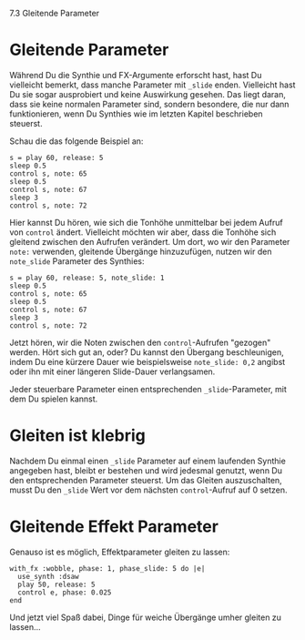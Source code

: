 7.3 Gleitende Parameter

# Gleitende Parameter

Während Du die Synthie und FX-Argumente erforscht hast, hast Du 
vielleicht bemerkt, dass manche Parameter mit `_slide` enden. 
Vielleicht hast Du sie sogar ausprobiert und keine Auswirkung gesehen. 
Das liegt daran, dass sie keine normalen Parameter sind, sondern 
besondere, die nur dann funktionieren, wenn Du Synthies wie im letzten 
Kapitel beschrieben steuerst.

Schau die das folgende Beispiel an:

```
s = play 60, release: 5
sleep 0.5
control s, note: 65
sleep 0.5
control s, note: 67
sleep 3
control s, note: 72
```

Hier kannst Du hören, wie sich die Tonhöhe unmittelbar bei jedem Aufruf 
von `control` ändert. Vielleicht möchten wir aber, dass die Tonhöhe 
sich gleitend zwischen den Aufrufen verändert. Um dort, wo wir den 
Parameter `note:` verwenden, gleitende Übergänge hinzuzufügen, nutzen 
wir den `note_slide` Parameter des Synthies:

```
s = play 60, release: 5, note_slide: 1
sleep 0.5
control s, note: 65
sleep 0.5
control s, note: 67
sleep 3
control s, note: 72
```

Jetzt hören, wir die Noten zwischen den `control`-Aufrufen "gezogen" 
werden. Hört sich gut an, oder? Du kannst den Übergang beschleunigen, 
indem Du eine kürzere Dauer wie beispielsweise `note_slide: 0,2` 
angibst oder ihn mit einer längeren Slide-Dauer verlangsamen.

Jeder steuerbare Parameter einen entsprechenden `_slide`-Parameter, mit 
dem Du spielen kannst.

# Gleiten ist klebrig

Nachdem Du einmal einen `_slide` Parameter auf einem laufenden Synthie 
angegeben hast, bleibt er bestehen und wird jedesmal genutzt, wenn Du 
den entsprechenden Parameter steuerst. Um das Gleiten auszuschalten, 
musst Du den `_slide` Wert vor dem nächsten `control`-Aufruf auf 0 
setzen.

# Gleitende Effekt Parameter

Genauso ist es möglich, Effektparameter gleiten zu lassen:

```
with_fx :wobble, phase: 1, phase_slide: 5 do |e|
  use_synth :dsaw
  play 50, release: 5
  control e, phase: 0.025
end
```

Und jetzt viel Spaß dabei, Dinge für weiche Übergänge umher gleiten zu 
lassen...
